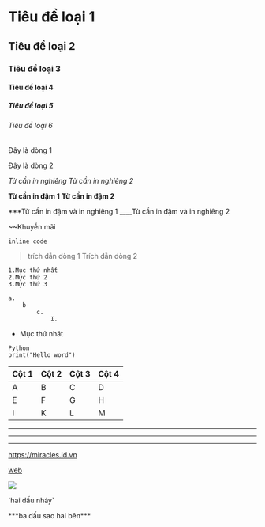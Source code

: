# Tiêu đề loại 1
## Tiêu đề loại 2
### Tiêu đề loại 3
#### Tiêu đề loại 4
##### Tiêu đề loại 5
###### Tiêu đề loại 6

Đây là dòng 1

Đây là dòng 2

*Từ cần in nghiêng*
_Từ cần in nghiêng 2_

**Từ cần in đậm 1**
__Từ cần in đậm 2__

***Từ cần in đậm và in nghiêng 1
____Từ cần in đậm và in nghiêng 2

~~Khuyễn mãi

`inline code`

>trích dẫn dòng 1
>Trích dẫn dòng 2

	1.Mục thứ nhất
	2.Mực thứ 2
	3.Mực thứ 3

	a.
		b
			c.
				I.

- Mục thứ nhát

```
Python
print("Hello word")
```

| Cột 1 | Cột 2 | Cột 3 | Cột 4 |
| :--- | :--- | :--- | :--- |
| A | B | C | D |
| E | F | G | H |
| I | K | L | M |



---
***
---

https://miracles.id.vn

[web](https://miracles.id.vn)


![](https://avatars.githubusercontent.com/u/583231)


\`hai dấu nháy\`

\*\*\*ba dấu sao hai bên\*\*\*